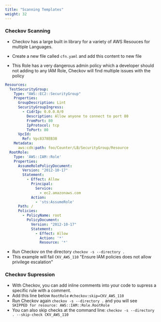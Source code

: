 ```yaml
---
title: "Scanning Templates"
weight: 32
---
```

### Checkov Scanning
* Checkov has a large built in library for a variety of AWS Resouces for multiple Languages. 

* Create a new file called `cfn.yaml` and add this content to new file
* This Role has a very dangerous admin policy which a developer should not adding to any IAM Role, Checkov will find multiple issues with the policy 
```yaml
Resources:
  TestSecurityGroup:
    Type: "AWS::EC2::SecurityGroup"
    Properties:
      GroupDescription: Lint
      SecurityGroupIngress:
        - CidrIp: 0.0.0.0/0
          Description: Allow anyone to connect to port 80
          FromPort: 80
          IpProtocol: tcp
          ToPort: 80
      VpcId:
        Ref: Vpc8378EB38
    Metadata:
      aws:cdk:path: foo/Counter/LB/SecurityGroup/Resource
  RootRole:
    Type: 'AWS::IAM::Role'
    Properties:
      AssumeRolePolicyDocument:
        Version: "2012-10-17"
        Statement:
          - Effect: Allow
            Principal:
              Service:
                - ec2.amazonaws.com
            Action:
              - 'sts:AssumeRole'
      Path: /
      Policies:
        - PolicyName: root
          PolicyDocument:
            Version: "2012-10-17"
            Statement:
              - Effect: Allow
                Action: '*'
                Resource: '*'
```
* Run Checkov on the directory `checkov -s --directory .`
* This example will fail `CKV_AWS_110` "Ensure IAM policies does not allow privilege escalation"


### Checkov Supression
* With Checkov, you can add inline comments into your code to supress a specific rule with a comment. 
* Add this line below `RootRole`
`#checkov:skip=CKV_AWS_110`
* Run Checkov again `checkov -s --directory .` and you will see `        SKIPPED for resource: AWS::IAM::Role.RootRole`
* You can also skip checks at the command line: `checkov -s --directory . --skip-check CKV_AWS_110`